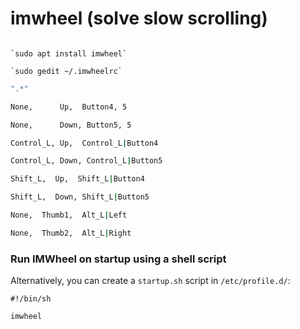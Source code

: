 # imwheel (solve slow scrolling)

```

`sudo apt install imwheel`

`sudo gedit ~/.imwheelrc`

```
```bash
".*"

None,      Up,  Button4, 5

None,      Down, Button5, 5

Control_L, Up,  Control_L|Button4

Control_L, Down, Control_L|Button5

Shift_L,  Up,  Shift_L|Button4

Shift_L,  Down, Shift_L|Button5

None,  Thumb1,  Alt_L|Left

None,  Thumb2,  Alt_L|Right
```

### **Run IMWheel on startup using a shell script**

Alternatively, you can create a `startup.sh` script in `/etc/profile.d/`:

```
#!/bin/sh

imwheel
```